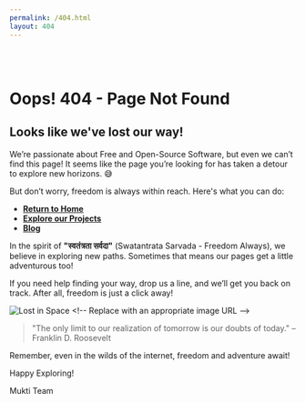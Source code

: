 ```yaml
---
permalink: /404.html
layout: 404
---
```


<br>
<br>

# Oops! 404 - Page Not Found

## Looks like we've lost our way!

We’re passionate about Free and Open-Source Software, but even we can’t find this page! It seems like the page you’re looking for has taken a detour to explore new horizons. 😅

But don’t worry, freedom is always within reach. Here's what you can do:

- **[Return to Home](/)**
- **[Explore our Projects](/projects.html)**
- **[Blog](/blog.html)**

In the spirit of **"स्वतंत्रता सर्वदा"** (Swatantrata Sarvada - Freedom Always), we believe in exploring new paths. Sometimes that means our pages get a little adventurous too!

If you need help finding your way, drop us a line, and we’ll get you back on track. After all, freedom is just a click away!

![Lost in Space]([https://example.com/lost-in-space.jpg](https://www.firstcomicsnews.com/wp-content/uploads/2016/09/Lost-in-Space-logo.png)) <!-- Replace with an appropriate image URL -->

> "The only limit to our realization of tomorrow is our doubts of today." – Franklin D. Roosevelt

Remember, even in the wilds of the internet, freedom and adventure await!

Happy Exploring!

Mukti Team

